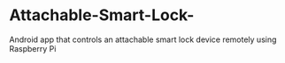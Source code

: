 # Attachable-Smart-Lock-
Android app that controls an attachable smart lock device remotely using Raspberry Pi

